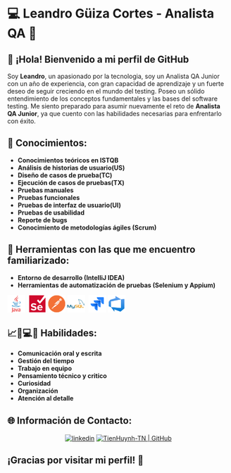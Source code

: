 
# 💻 **Leandro Güiza Cortes** - Analista QA 🐞

## 👋 ¡Hola! Bienvenido a mi perfil de GitHub

Soy **Leandro**, un apasionado por la tecnologia, soy un Analista QA Junior con un año de experiencia, con gran capacidad de aprendizaje y un fuerte deseo de seguir creciendo en el mundo del testing. Poseo un sólido entendimiento de los conceptos fundamentales y las bases del software testing. Me siento preparado para asumir nuevamente el reto de **Analista QA Junior**, ya que cuento con las habilidades necesarias para enfrentarlo con éxito.

## 🚀 Conocimientos:

- **Conocimientos teóricos en ISTQB**
- **Análisis de historias de usuario(US)**
- **Diseño de casos de prueba(TC)** 
- **Ejecución de casos de pruebas(TX)**
- **Pruebas manuales**
- **Pruebas funcionales**
- **Pruebas de interfaz de usuario(UI)**
- **Pruebas de usabilidad**
- **Reporte de bugs**
- **Conocimiento de metodologías ágiles (Scrum)**

## 📎 Herramientas con las que me encuentro familiarizado:

- **Entorno de desarrollo (IntelliJ IDEA)**
- **Herramientas de automatización de pruebas (Selenium y Appium)**

<div>
   <img src="https://github.com/devicons/devicon/blob/master/icons/java/java-original-wordmark.svg" title="Java" alt="Java" width="40" height="40"/>&nbsp;
  <img src="https://github.com/devicons/devicon/blob/master/icons/selenium/selenium-original.svg" title="Selenium" **alt="Selenium" width="40" height="40"/>
  <img src="https://github.com/devicons/devicon/blob/master/icons/postman/postman-original.svg" title="Postman" **alt="Postman" width="40" height="40"/>
    <img src="https://github.com/devicons/devicon/blob/master/icons/mysql/mysql-original-wordmark.svg" title="MySQL"  alt="MySQL" width="40" height="40"/>&nbsp;
  <img src="https://github.com/devicons/devicon/blob/master/icons/jira/jira-original.svg" title="Jira" **alt="Jira" width="40" height="40"/>
  <img src="https://github.com/devicons/devicon/blob/master/icons/azuredevops/azuredevops-original.svg" title="Azure DevOps" **alt="Azure DevOps" width="40" height="40"/>
</div>

## 📈💫💻💡 Habilidades:

- **Comunicación oral y escrita**
- **Gestión del tiempo**
- **Trabajo en equipo**
- **Pensamiento técnico y critico**
- **Curiosidad**
- **Organización**
- **Atención al detalle**

## 🌐 Información de Contacto:

<p align="center">
<a href="https://www.linkedin.com/in/leandro-guiza-cortes-579b612ab/" target="blank"><img align="center" src="https://user-images.githubusercontent.com/88904952/234979284-68c11d7f-1acc-4f0c-ac78-044e1037d7b0.png" alt="linkedin" height="50" width="50" /></a>
 <a href="https://github.com/LeandroGuizaCortes" target="_blank">
    <img align="center" alt="TienHuynh-TN | GitHub" width="50px" src="https://upload.wikimedia.org/wikipedia/commons/thumb/a/ae/Github-desktop-logo-symbol.svg/1024px-Github-desktop-logo-symbol.svg.png" /></a> 
</p>
 
## ¡Gracias por visitar mi perfil! 🚀


